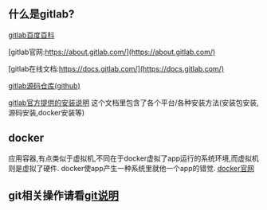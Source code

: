 ## 什么是gitlab?
[gitlab百度百科](https://baike.baidu.com/item/gitlab/3059600)

[gitlab官网:https://about.gitlab.com/](https://about.gitlab.com/)

[gitlab在线文档:https://docs.gitlab.com/](https://docs.gitlab.com/)

[gitlab源码仓库(github)](https://github.com/gitlabhq/gitlabhq)

[gitlab官方提供的安装说明](https://about.gitlab.com/installation/)
这个文档里包含了各个平台/各种安装方法(安装包安装,源码安装,docker安装等)

## docker
应用容器,有点类似于虚拟机,不同在于docker虚拟了app运行的系统环境,而虚拟机则是虚拟了硬件.
docker使app产生一种系统里就他一个app的错觉.
[docker官网](https://www.docker.com/)


## git相关操作请看[git说明](/linux-tools/git.md)
